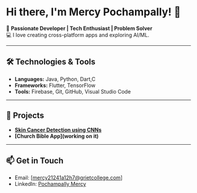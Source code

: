 # Hi there, I'm Mercy Pochampally! 👋

🌟 **Passionate Developer | Tech Enthusiast | Problem Solver**  
💻 I love creating cross-platform apps and exploring AI/ML.  

---

## 🛠️ **Technologies & Tools**
- **Languages:** Java, Python, Dart,C
- **Frameworks:** Flutter, TensorFlow
- **Tools:** Firebase, Git, GitHub, Visual Studio Code  

---

## 🚀 **Projects**
- **[Skin Cancer Detection using CNNs](https://colab.research.google.com/drive/1NMI7886AESBUIGDzHSGCs05gOfD74nIm)**  
- **[Church Bible App](working on it)**  

---


## 📫 **Get in Touch**
- Email: [mercy21241a12h7@grietcollege.com]  
- LinkedIn: [Pochampally Mercy](https://www.linkedin.com/in/pochampally-mercy-6a886927a/)


